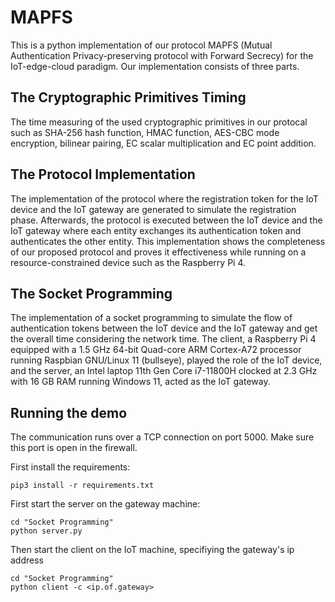 # MAPFS
This is a python implementation of our protocol MAPFS (Mutual Authentication Privacy-preserving protocol with Forward Secrecy) for the IoT-edge-cloud paradigm. Our implementation consists of three parts.
## The Cryptographic Primitives Timing 
The time measuring of the used cryptographic primitives in our protocal such as SHA-256 hash function, HMAC function, AES-CBC mode encryption, bilinear pairing, EC scalar multiplication and EC point addition.
## The Protocol Implementation
The implementation of the protocol where the registration token for the IoT device and the IoT gateway are generated to simulate the registration phase. Afterwards, the protocol is executed between the IoT device and the IoT gateway where each entity exchanges its authentication token and authenticates the other entity. This implementation shows the completeness of our proposed protocol and proves it effectiveness while running on a resource-constrained device such as the Raspberry Pi 4. 
## The Socket Programming
The implementation of a socket programming to simulate the flow of authentication tokens between the IoT device and the IoT gateway and get the overall time considering the network time. The client, a Raspberry Pi 4 equipped with a 1.5 GHz 64-bit Quad-core ARM Cortex-A72 processor running Raspbian GNU/Linux 11 (bullseye), played the role of the IoT device, and the server, an Intel laptop 11th Gen Core i7-11800H clocked at 2.3 GHz with 16 GB RAM running Windows 11, acted as the IoT gateway.

## Running the demo

The communication runs over a TCP connection on port 5000. Make sure this port is open in the firewall.

First install the requirements:
```
pip3 install -r requirements.txt
```

First start the server on the gateway machine:
```
cd "Socket Programming"
python server.py
```

Then start the client on the IoT machine, specifiying the gateway's ip address
```
cd "Socket Programming"
python client -c <ip.of.gateway>
```

